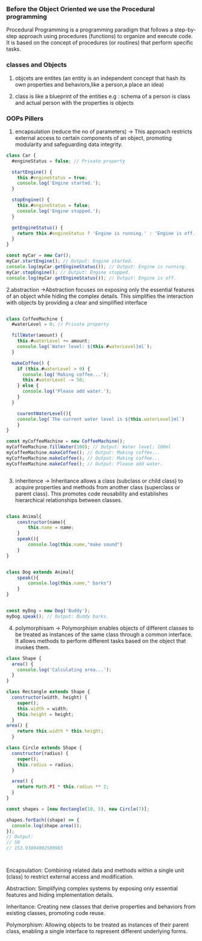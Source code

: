 
### Before the Object Oriented we use the Procedural programming

Procedural Programming is a programming paradigm that follows a step-by-step approach using procedures (functions) to organize and execute code. It is based on the concept of procedures (or routines) that perform specific tasks.

### classes and Objects 
1. objcets are entites (an entity is an independent concept that hash its own properties and behaviors,like a person,a place an idea)

2. class is like a blueprint of the entities 
 e.g :  schema of a person is class and actual person with the properties is objects 

### OOPs Pillers
1. encapsulation (reduce the no of parameters) -> This approach restricts external access to certain components of an object, promoting modularity and safeguarding data integrity.
```js
class Car {
  #engineStatus = false; // Private property

  startEngine() {
    this.#engineStatus = true;
    console.log('Engine started.');
  }

  stopEngine() {
    this.#engineStatus = false;
    console.log('Engine stopped.');
  }

  getEngineStatus() {
    return this.#engineStatus ? 'Engine is running.' : 'Engine is off.';
  }
}

const myCar = new Car();
myCar.startEngine(); // Output: Engine started.
console.log(myCar.getEngineStatus()); // Output: Engine is running.
myCar.stopEngine(); // Output: Engine stopped.
console.log(myCar.getEngineStatus()); // Output: Engine is off.


```
2.abstraction ->Abstraction focuses on exposing only the essential features of an object while hiding the complex details. This simplifies the interaction with objects by providing a clear and simplified interface

```js

class CoffeeMachine {
  #waterLevel = 0; // Private property

  fillWater(amount) {
    this.#waterLevel += amount;
    console.log(`Water level: ${this.#waterLevel}ml`);
  }

  makeCoffee() {
    if (this.#waterLevel > 0) {
      console.log('Making coffee...');
      this.#waterLevel -= 50;
    } else {
      console.log('Please add water.');
    }
  }

    cuurentWaterLevel(){
    console.log(`The current water level is ${this.waterLevel}ml`)
    }
}

const myCoffeeMachine = new CoffeeMachine();
myCoffeeMachine.fillWater(100); // Output: Water level: 100ml
myCoffeeMachine.makeCoffee(); // Output: Making coffee...
myCoffeeMachine.makeCoffee(); // Output: Making coffee...
myCoffeeMachine.makeCoffee(); // Output: Please add water.



```

3. inheritence -> Inheritance allows a class (subclass or child class) to acquire properties and methods from another class (superclass or parent class). This promotes code reusability and establishes hierarchical relationships between classes.


```js 

class Animal{
    constructor(name){
        this.name = name;
    }
    speak(){
        console.log(this.name,"make sound")
    }
}


class Dog extends Animal{
    speak(){
        console.log(this.name," barks")
    }
}


const myDog = new Dog('Buddy');
myDog.speak(); // Output: Buddy barks.

```

4. polymorphisam ->  Polymorphism enables objects of different classes to be treated as instances of the same class through a common interface. It allows methods to perform different tasks based on the object that invokes them.


```js 
class Shape {
  area() {
    console.log('Calculating area...');
  }
}

class Rectangle extends Shape {
  constructor(width, height) {
    super();
    this.width = width;
    this.height = height;
  }
area() {
    return this.width * this.height;
  }

class Circle extends Shape {
  constructor(radius) {
    super();
    this.radius = radius;
  }

  area() {
    return Math.PI * this.radius ** 2;
  }
}

const shapes = [new Rectangle(10, 5), new Circle(7)];

shapes.forEach((shape) => {
  console.log(shape.area());
});
// Output:
// 50
// 153.93804002589985




```


Encapsulation: Combining related data and methods within a single unit (class) to restrict external access and modification.

Abstraction: Simplifying complex systems by exposing only essential features and hiding implementation details.

Inheritance: Creating new classes that derive properties and behaviors from existing classes, promoting code reuse.

Polymorphism: Allowing objects to be treated as instances of their parent class, enabling a single interface to represent different underlying forms.


